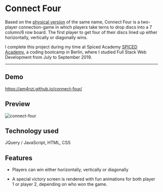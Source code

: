# Connect Four

Based on the [physical version](https://en.wikipedia.org/wiki/Connect_Four) of the same name, Connect Four is a two-player connection-game in which players take terns to drop discs into a 7 column/6 row board. The first player to get four of their discs lined up either horizontally, vertically or diagonally wins.

I complete this project during my time at Spiced Academy [SPICED Academy](https://www.spiced.academy/program/full-stack-web-development/), a coding bootcamp in Berlin, where I studied Full Stack Web Development from July to September 2019.

---

## Demo

https://am4nzi.github.io/connect-four/

## Preview

![connect-four](https://user-images.githubusercontent.com/45455994/66329936-b4f1f000-e92f-11e9-9b78-9dc9db82c71e.gif)

## Technology used

JQuery / JavaScript, HTML, CSS

## Features

- Players can win either horizontally, vertically or diagonally

- A special victory screen is rendered with fun animations for both player 1 or player 2, depending on who won the game.
